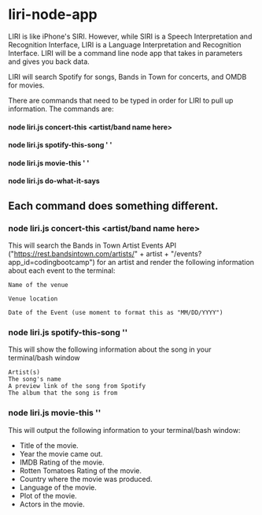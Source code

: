 # liri-node-app

LIRI is like iPhone's SIRI. However, while SIRI is a Speech Interpretation and Recognition Interface, LIRI is a Language Interpretation and Recognition Interface. LIRI will be a command line node app that takes in parameters and gives you back data.


LIRI will search Spotify for songs, Bands in Town for concerts, and OMDB for movies.

There are commands that need to be typed in order for LIRI to pull up information. 
The commands are:

#### node liri.js concert-this <artist/band name here>

#### node liri.js spotify-this-song ' ' 

#### node liri.js movie-this ' '

#### node liri.js do-what-it-says 

## Each command does something different. 

### node liri.js concert-this <artist/band name here>

This will search the Bands in Town Artist Events API ("https://rest.bandsintown.com/artists/" + artist + "/events?app_id=codingbootcamp") for an artist and render the following information about each event to the terminal:

    Name of the venue

    Venue location

    Date of the Event (use moment to format this as "MM/DD/YYYY")
    
### node liri.js spotify-this-song '<song name here>'
    
This will show the following information about the song in your terminal/bash window


    Artist(s)
    The song's name
    A preview link of the song from Spotify
    The album that the song is from
    
### node liri.js movie-this '<movie name here>'
    
This will output the following information to your terminal/bash window:

   * Title of the movie.
   * Year the movie came out.
   * IMDB Rating of the movie.
   * Rotten Tomatoes Rating of the movie.
   * Country where the movie was produced.
   * Language of the movie.
   * Plot of the movie.
   * Actors in the movie.
